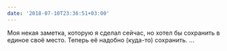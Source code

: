 ```yaml
---
date: '2018-07-10T23:36:51+03:00'
---
```

Моя некая заметка, которую я сделал сейчас, но хотел бы сохранить в единое своё место. Теперь её надобно (куда-то) сохранить.
...
